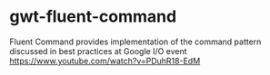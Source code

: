 # gwt-fluent-command
Fluent Command provides implementation of the command pattern discussed in best practices at Google I/O event 
https://www.youtube.com/watch?v=PDuhR18-EdM

